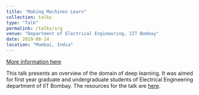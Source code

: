 ```yaml
---
title: "Making Machines Learn"
collection: talks
type: "Talk"
permalink: /talks/srg
venue: "Department of Electrical Engineering, IIT Bombay"
date: 2019-08-14
location: "Mumbai, India"
---
```

[More information here](https://portal.iitb.ac.in/ceqipapp/courseDetails.jsp?c_id=2214)

This talk presents an overview of the domain of deep learning. It was aimed for first year graduate and undergraduate students of Electrical Engineering department of IIT Bombay. The resources for the talk are [here](/images/srg.pdf "Presentation PDF").

